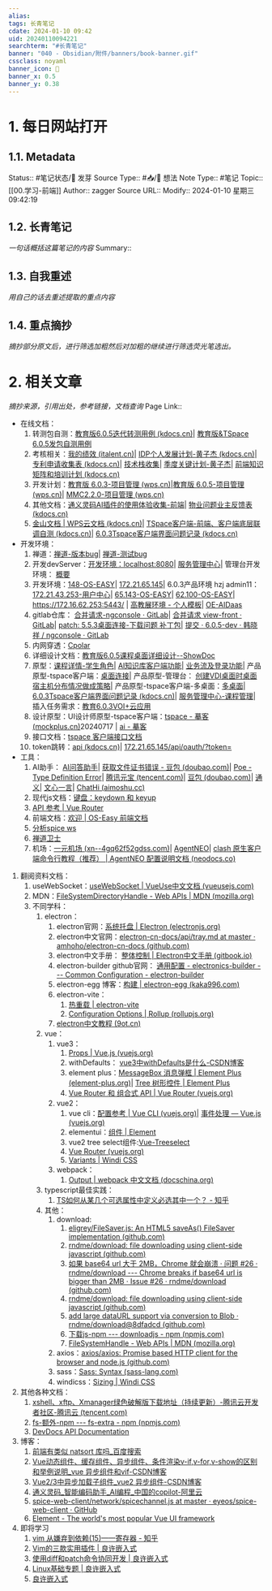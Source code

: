 ```yaml
---
alias:
tags: 长青笔记
cdate: 2024-01-10 09:42
uid: 20240110094221
searchterm: "#长青笔记"
banner: "040 - Obsidian/附件/banners/book-banner.gif"
cssclass: noyaml
banner_icon: 💌
banner_x: 0.5
banner_y: 0.38
---
```


# 1. 每日网站打开

## 1.1. Metadata

Status:: #笔记状态/🌱 发芽
Source Type:: #📥/💭 想法 
Note Type:: #笔记
Topic:: [[00.学习-前端]]
Author:: zagger
Source URL::
Modify:: 2024-01-10 星期三 09:42:19

## 1.2. 长青笔记

_一句话概括这篇笔记的内容_
Summary::

## 1.3. 自我重述

_用自己的话去重述提取的重点内容_

## 1.4. 重点摘抄

_摘抄部分原文后，进行筛选加粗然后对加粗的继续进行筛选荧光笔选出。_

# 2. 相关文章

_摘抄来源，引用出处，参考链接，文档查询_
Page Link::
- 在线文档：
	1. 转测包自测：[教育版6.0.5迭代转测用例 (kdocs.cn)](https://www.kdocs.cn/l/cp60g31a8g51)| [教育版&TSpace 6.0.5发包自测用例](https://www.kdocs.cn/l/cnuKyoxybexA)
	2. 考核相关：[我的绩效 (italent.cn)](https://www.italent.cn/portal/convoy/performanceCloud?quark_s=bf24aec64ff6976f0011856589560a072c456e60b2b4920e16ecf25079a0a73b&_qsrcapp=Italent&_qrt=html&_userSpecialType=1&xpuid=600458213&_pageId=Vo6IsR&_pageType=cloud&_restoreHref=https%3A%2F%2Fcloud.italent.cn%2FperformanceCloud%2F%23%2FbasePage%3FpageType%3DPerformanceDetailPage%26assessmentId%3De97bf122-5e6b-4ed3-b3b2-e71d9dadbf63%26workflowStepId%3D2f5e68cf-6772-4c96-8727-c797df6eaf6d%26fromType%3D4%26sourceType%3DmyAssessmentList%26stepType%3D2%26todoTypeId%3Da5c29efc-5e95-4fbc-a104-1150de6b13f0%26activityManagerId%3D80af0ee7-7a58-4499-98b3-7455c711854d%26shadow_context%3D%257BappModel%253A%2522italent%2522%252Cuppid%253A%25222%2522%257D&_menuId=e9ee7c1b-22bb-4c23-bfe9-a85c7abeaeb0&_menuRootId=9027d6ad-d015-4c62-83d8-3fddb015b59d&_pageTitle=%E6%88%91%E7%9A%84%E7%BB%A9%E6%95%88#/basePage?pageType=PerformanceDetailPage&assessmentId=e97bf122-5e6b-4ed3-b3b2-e71d9dadbf63&workflowStepId=2f5e68cf-6772-4c96-8727-c797df6eaf6d&fromType=4&sourceType=myAssessmentList&stepType=2&todoTypeId=a5c29efc-5e95-4fbc-a104-1150de6b13f0&activityManagerId=80af0ee7-7a58-4499-98b3-7455c711854d&shadow_context=%7BappModel%3A%22italent%22%2Cuppid%3A%222%22%7D&quark_s=fb0dba4700d72990988fb337c21f25a6eab47245dd1548aa306bbec3b92716b5)| [IDP个人发展计划-黄子杰 (kdocs.cn)](https://www.kdocs.cn/l/cefDVcofJSyp)| [专利申请收集表 (kdocs.cn)](https://www.kdocs.cn/l/cfoTDtnPQmeC)| [技术栈收集](https://www.kdocs.cn/l/cuEbiKZ0HLVS)| [季度关键计划-黄子杰](https://www.kdocs.cn/l/cdqH7xWDH9ah)| [前端知识矩阵和培训计划 (kdocs.cn)](https://www.kdocs.cn/l/cma7BWcmSfGk)
	3. 开发计划：[教育版 6.0.3-项目管理 (wps.cn)](https://pm.wps.cn/?vcl_cli=st&group_id=1769798260#/project/1712625117321129)|[教育版 6.0.5-项目管理 (wps.cn)](https://pm.wps.cn/#/project/1722244175513828?viewId=1722244175545118)| [MMC2.2.0-项目管理 (wps.cn)](https://pm.wps.cn/#/project/1723097202975898)
	4. 其他文档：[通义灵码AI插件的使用体验收集-前端](https://www.kdocs.cn/l/cd3qM5mG2S2W?from=docs&source=docsWeb&R=L1MvNg==)| [物业问题业主反馈表 (kdocs.cn)](https://www.kdocs.cn/l/cj2Sigl0f6kz?from=docs&reqtype=kdocs&startTime=1725332149076&R=L1MvNA==)
	5. [金山文档 | WPS云文档 (kdocs.cn)](https://www.kdocs.cn/latest)| [TSpace客户端-前端、客户端底层联调自测 (kdocs.cn)](https://www.kdocs.cn/l/coQwEDDnRC0L?from=docs&reqtype=kdocs&startTime=1718930883414)| [6.0.3Tspace客户端界面问题记录 (kdocs.cn)](https://www.kdocs.cn/l/cs5VdKkNr2td)
- 开发环境：
	1. 禅道：[禅道-版本bug](http://172.16.203.14:2980/build-view-6651.html?tid=ytewirxo)| [禅道-测试bug](http://172.16.203.14:2980/bug-browse-7-0-resolvedbyme.html?tid=4pc51mtc)
	2. 开发devServer：[开发环境：localhost:8080](http://localhost:8080/view-front/#/gateway/mydesktop)| [服务管理中心](http://localhost:8080/v/#/serve/desktop/releaseDesktop)| 管理台开发环境： [概要](http://localhost:8080/#/summary)
	3. 开发环境：[148-OS-EASY](https://172.21.65.148/#/login)| [172.21.65.145](https://172.21.65.145/view-front/#/gateway/home)| 6.0.3产品环境 hzj admin11：[172.21.43.253-用户中心](https://172.21.43.253/v/#/gateway/appointments)| [65.143-OS-EASY](https://172.16.65.143/#/login?next=%2Ftemplate%2Fteach)| [62.100-OS-EASY](https://172.16.62.100/#/login?next=%2Fhelp%2Fabout)|  https://172.16.62.253:5443/ | [高教展环境 - 个人模板](https://172.16.25.200/#/template/personal)| [OE-AIDaas](http://172.16.201.45:90/#/login?redirect=/main/knowledge)
	4. gitlab仓库： [合并请求-ngconsole · GitLab](http://172.16.203.254/hanxiaoxiang/ngconsole/-/merge_requests)| [合并请求 view-front · GitLab](http://172.16.203.254/huangzijie/view-front/-/merge_requests)| [patch: 5.5.3桌面连接-下载问题 补丁包](http://172.16.203.254/hanxiaoxiang/ngconsole/-/commit/b01e2298a3212de372cadc73057af1017f46f83a)| [提交 · 6.0.5-dev · 韩晓祥 / ngconsole · GitLab](http://172.16.203.254/hanxiaoxiang/ngconsole/-/commits/6.0.5-dev)
	5. 内网穿透：[Cpolar](http://localhost:9200/#/login?redirect=%2Ftunnels%2Flist)
	6. 详细设计文档：[教育版6.0.5课程桌面详细设计--ShowDoc](http://192.168.0.161:4999/web/#/3/5016)
	7. 原型：[课程详情-学生角色](http://172.16.203.30:8005/TSpace&%E6%95%99%E8%82%B2%E6%A1%8C%E9%9D%A2%E4%BA%91%E7%B3%BB%E5%88%976.0.5/YCY/#id=9a0b5z&p=%E8%AF%BE%E7%A8%8B%E8%AF%A6%E6%83%85-%E5%AD%A6%E7%94%9F%E8%A7%92%E8%89%B2&hi=1&g=1)| [AI知识库客户端功能](http://172.16.203.30:8005/AI%E7%9F%A5%E8%AF%86%E5%BA%93/ai%E7%9F%A5%E8%AF%86%E5%BA%93%E5%AE%A2%E6%88%B7%E7%AB%AF/#id=tkay7j&p=ai%E7%9F%A5%E8%AF%86%E5%BA%93%E5%AE%A2%E6%88%B7%E7%AB%AF%E5%8A%9F%E8%83%BD&g=1)| [业务流及登录功能](http://172.16.203.30:8005/AI%E7%9F%A5%E8%AF%86%E5%BA%93/ai%E7%9F%A5%E8%AF%86%E5%BA%93%E6%95%99%E5%B8%88%E4%BE%A7/#id=j5ic35&p=%E4%B8%9A%E5%8A%A1%E6%B5%81%E5%8F%8A%E7%99%BB%E5%BD%95%E5%8A%9F%E8%83%BD&g=1)| 产品原型-tspace客户端：[桌面连接](http://172.16.203.30:8005/%E6%95%99%E8%82%B2%E6%A1%8C%E9%9D%A2%E4%BA%91%E7%B3%BB%E5%88%976.0.3/TSpace%E5%AE%A2%E6%88%B7%E7%AB%AF/#id=jal676&p=%E6%A1%8C%E9%9D%A2%E8%BF%9E%E6%8E%A5_1&g=1)| 产品原型-管理台： [创建VDI桌面时桌面宿主机分布情况做成策略](http://172.16.203.30:8005/%E6%95%99%E8%82%B2%E6%A1%8C%E9%9D%A2%E4%BA%91%E7%B3%BB%E5%88%976.0.3/YD/start.html#id=fz6qb0&p=%E5%88%9B%E5%BB%BAvdi%E6%A1%8C%E9%9D%A2%E6%97%B6%E6%A1%8C%E9%9D%A2%E5%AE%BF%E4%B8%BB%E6%9C%BA%E5%88%86%E5%B8%83%E6%83%85%E5%86%B5%E5%81%9A%E6%88%90%E7%AD%96%E7%95%A5&g=1)| 产品原型-tspace客户端-多桌面：[多桌面](http://172.16.203.30:8005/%E6%95%99%E8%82%B2%E6%A1%8C%E9%9D%A2%E4%BA%91%E7%B3%BB%E5%88%976.0.3/TSpace%E5%AE%A2%E6%88%B7%E7%AB%AF/#id=uqp60u&p=%E5%A4%9A%E6%A1%8C%E9%9D%A2&g=1)| [6.0.3Tspace客户端界面问题记录 (kdocs.cn)](https://www.kdocs.cn/l/cs5VdKkNr2td)| [服务管理中心-课程管理](http://172.16.203.30:8005/TSpace&%E6%95%99%E8%82%B2%E6%A1%8C%E9%9D%A2%E4%BA%91%E7%B3%BB%E5%88%976.0.5/YCY/#id=mufixd&p=%E6%9C%8D%E5%8A%A1%E7%AE%A1%E7%90%86%E4%B8%AD%E5%BF%83-%E8%AF%BE%E7%A8%8B%E7%AE%A1%E7%90%86&g=1)| 插入任务需求：[教育6.0.3VOI+云应用](http://172.16.203.30:8005/%E6%95%99%E8%82%B2%E6%A1%8C%E9%9D%A2%E4%BA%91%E7%B3%BB%E5%88%976.0.3/VOI%E7%BB%93%E5%90%88%E4%BA%91%E5%BA%94%E7%94%A8/start.html#id=cc3hyy&p=%E6%95%99%E8%82%B26_0_3voi_%E4%BA%91%E5%BA%94%E7%94%A8)
	8. 设计原型：UI设计师原型-tspace客户端：[tspace - 摹客 (mockplus.cn)](https://app.mockplus.cn/app/hMSsCezHNdF/develop/design/unX_jm7aib)20240717 | [ai - 摹客](https://app.mockplus.cn/app/hMSsCezHNdF/develop/design/4yhQjSowt)
	9. 接口文档：[tspace 客户端接口文档](http://192.168.0.161:4999/web/#/p/bc9c7ef7dedba6c2570857cae614cc7e)
	10. token跳转：[api (kdocs.cn)](https://www.kdocs.cn/l/cohUGq1rP8fR?f=301)| [172.21.65.145/api/oauth/?token=](https://172.21.65.145/api/oauth/?token=eyJhbGciOiJIUzI1NiIsInR5cCI6IkpXVCJ9.eyJ1c2VyX2lkIjozLCJleHAiOjE3MTkzMDM3ODN9.gREvcYcAJGladlPjsntmm0ziZNDunnKThFPfegX7vcQ&location=https://172.21.65.145:443/v/#/gateway/personal)
- 工具：
	1. AI助手： [AI问答助手](https://poe.com/chat/1xnvodloyqni0xse6z2)| [获取文件证书错误 - 豆包 (doubao.com)](https://www.doubao.com/chat/125244209714434)| [Poe -Type Definition Error](https://poe.com/chat/2am17v35iq6kl2yxe6s)| [腾讯元宝 (tencent.com)](https://yuanbao.tencent.com/chat/naQivTmsDa)| [豆包 (doubao.com)](https://www.doubao.com/chat/76098657997570)| [通义](https://tongyi.aliyun.com/qianwen/?spm=5176.28326591.0.0.40f76ee1zBYunq&sessionId=a708ad0363fc485bb0ad7f52dc58dd91)| [文心一言](https://yiyan.baidu.com/)| [ChatHi (aimoshu.cc)](https://chat.aimoshu.cc/?type=1&token=G0bIjjokHh4Tk6B7SL3EkKtys8aRxHPc@Z9Pkb4rJbEFBggNX3ZK1oMEayxDiwoe3&bd_vid=7602131967207937914#/preset)
	3. 现代js文档：[键盘：keydown 和 keyup](https://zh.javascript.info/keyboard-events)
	4. [API 参考 | Vue Router](https://v3.router.vuejs.org/zh/api/#router-getroutes)
	5. 前端文档：[欢迎 | OS-Easy 前端文档](http://192.168.0.161/fedoc/)
	6. [分析spice ws](https://172.19.21.196:8443/)
	7. [禅道卫士](http://192.168.0.161:8090/)
	8. 机场：[一元机场 (xn--4gq62f52gdss.com)](https://xn--4gq62f52gdss.com/#/login)| [AgentNEO](https://agentneo.tech/dashboard)| [clash 原生客户端命令行教程（推荐） | AgentNEO 配置说明文档 (neodocs.co)](https://www.neodocs.co/others/clash-yuan-sheng-ke-hu-duan-ming-ling-hang-jiao-cheng-tui-jian)
1. 翻阅资料文档：
	1. useWebSocket：[useWebSocket | VueUse中文文档 (vueusejs.com)](https://www.vueusejs.com/core/useWebSocket/#type-declarations)
	2. MDN：[FileSystemDirectoryHandle - Web APIs | MDN (mozilla.org)](https://developer.mozilla.org/en-US/docs/Web/API/FileSystemDirectoryHandle)
	3. 不同学科：
		1. electron：
			1. electron官网：[系统托盘 | Electron (electronjs.org)](https://www.electronjs.org/zh/docs/latest/api/tray#traydisplayballoonoptions-windows)
			2. electron中文官网：[electron-cn-docs/api/tray.md at master · amhoho/electron-cn-docs (github.com)](https://github.com/amhoho/electron-cn-docs/blob/master/api/tray.md)
			3. electron中文手册： [整体控制 | Electron中文手册 (gitbook.io)](https://yuzhigang5460.gitbook.io/electron/api/api-jie-kou-zhi-zhu-jin-cheng-jie-kou/app)
			4. electron-builder github官网： [通用配置 - electronics-builder --- Common Configuration - electron-builder](https://www.electron.build/configuration/configuration)
			5. electron-egg 博客：[构建 | electron-egg (kaka996.com)](https://www.kaka996.com/pages/95a09b/#%E7%AC%AC%E5%9B%9B%E6%AD%A5-%E6%89%BE%E5%88%B0%E7%A8%8B%E5%BA%8F)
			6. electron-vite：
				1. [热重载 | electron-vite](https://cn.electron-vite.org/guide/hot-reloading)
				2. [Configuration Options | Rollup (rollupjs.org)](https://rollupjs.org/configuration-options/#watch)
			7. [electron中文教程 (9ot.cn)](https://9ot.cn:3/public/book/Electron/electron%E4%B8%AD%E6%96%87%E6%95%99%E7%A8%8B.pdf)
		2. vue：
			1. vue3：
				1. [Props | Vue.js (vuejs.org)](https://cn.vuejs.org/guide/components/props.html)
				2. withDefaults： [vue3中withDefaults是什么-CSDN博客](https://blog.csdn.net/kuang_nu/article/details/133079401)
				3. element plus：[MessageBox 消息弹框 | Element Plus (element-plus.org)](https://element-plus.org/zh-CN/component/message-box.html#api)| [Tree 树形控件 | Element Plus](https://element-plus.org/zh-CN/component/tree.html#props)
				4. [Vue Router 和 组合式 API | Vue Router (vuejs.org)](https://router.vuejs.org/zh/guide/advanced/composition-api.html)
			2. vue2：
				1. vue cli：[配置参考 | Vue CLI (vuejs.org)](https://cli.vuejs.org/zh/config/)| [事件处理 — Vue.js (vuejs.org)](https://v2.cn.vuejs.org/v2/guide/events.html)
				2. elementui：[组件 | Element](https://element.eleme.cn/#/zh-CN/component/input)
				3. vue2 tree select组件:[Vue-Treeselect](https://vue-treeselect.js.org/#more-features)
				4. [Vue Router (vuejs.org)](https://v3.router.vuejs.org/zh/)
				5. [Variants | Windi CSS](https://windicss.org/utilities/general/variants.html)
			3. webpack：
				1. [Output | webpack 中文文档 (docschina.org)](https://webpack.docschina.org/configuration/output/#outputfilename)
		3. typescript最佳实践：
			1. [TS如何从某几个可选属性中定义必选其中一个？ - 知乎](https://www.zhihu.com/question/520705103#:~:text=RequireTupleOne%3CV%2C%20%5B%27a%27%2C%20%27b%27%2C%20%27c%27%5D%3E%20%3D%20RequireKey%3CV%2C%20%27a%27%3E%20%7C,%27c%27%3E%20%E7%84%B6%E5%90%8E%E5%86%8D%E7%BB%93%E5%90%88%E8%81%94%E5%90%88%E7%B1%BB%E5%9E%8B%E8%BD%AC%E5%85%83%E7%A5%96%E5%B0%B1%E5%8F%AF%E4%BB%A5%20const%20value%3A%20RequireAllOne%3CV%3E%20%3D%20%7B%7D%20%E5%BF%85%E9%80%89%E5%85%B6%E4%B8%AD%E4%B8%80%E4%B8%AA)
		4. 其他：
			1. download:
				1. [eligrey/FileSaver.js: An HTML5 saveAs() FileSaver implementation (github.com)](https://github.com/eligrey/FileSaver.js)
				2. [rndme/download: file downloading using client-side javascript (github.com)](https://github.com/rndme/download)
				3. [如果 base64 url​​ 大于 2MB，Chrome 就会崩溃 · 问题 #26 · rndme/download --- Chrome breaks if base64 url is bigger than 2MB · Issue #26 · rndme/download (github.com)](https://github.com/rndme/download/issues/26)
				4. [rndme/download: file downloading using client-side javascript (github.com)](https://github.com/rndme/download)
				5. [add large dataURL support via conversion to Blob · rndme/download@8dfadcd (github.com)](https://github.com/rndme/download/commit/8dfadcddb0f9091c8a7f2983a392be168613154b)
				6. [下载js-npm --- downloadjs - npm (npmjs.com)](https://www.npmjs.com/package/downloadjs)
				7. [FileSystemHandle - Web APIs | MDN (mozilla.org)](https://developer.mozilla.org/en-US/docs/Web/API/FileSystemHandle)
			2. axios：[axios/axios: Promise based HTTP client for the browser and node.js (github.com)](https://github.com/axios/axios#request-config)
			3. sass：[Sass: Syntax (sass-lang.com)](https://sass-lang.com/documentation/syntax/)
			4. windicss：[Sizing | Windi CSS](https://windicss.org/utilities/layout/sizing.html#max-height)
2. 其他各种文档：
	1. [xshell、xftp、Xmanager绿色破解版下载地址（持续更新）-腾讯云开发者社区-腾讯云 (tencent.com)](https://cloud.tencent.com/developer/article/2359857)
	2. [fs-额外-npm --- fs-extra - npm (npmjs.com)](https://www.npmjs.com/package/fs-extra)
	3. [DevDocs API Documentation](https://devdocs.io/#url)
3. 博客：
	1. [前端有类似 natsort 库吗\_百度搜索](https://www.baidu.com/s?ie=utf-8&f=8&rsv_bp=1&rsv_idx=2&ch=&tn=baiduhome_pg&bar=&wd=%E5%89%8D%E7%AB%AF%E6%9C%89%E7%B1%BB%E4%BC%BC+natsort+%E5%BA%93%E5%90%97&oq=SortableJS&rsv_pq=d93392db004d0425&rsv_t=48284AIuhk%2BnXPix4Tq88XFQz9wr%2Bhf%2BrsL71JLDbDkzWHFYvPZgYQWmeDtJbISTgf8c&rqlang=cn&rsv_enter=1&rsv_btype=t&rsv_dl=tb&inputT=7534)
	2. [Vue动态组件、缓存组件、异步组件、条件渲染v-if,v-for,v-show的区别和举例说明\_vue 异步组件和vif-CSDN博客](https://blog.csdn.net/weixin_56542608/article/details/134964554)
	3. [Vue2/3中异步加载子组件\_vue2 异步组件-CSDN博客](https://blog.csdn.net/qq_41996454/article/details/130079024)
	4. [通义灵码\_智能编码助手\_AI编程\_中国的copilot-阿里云](https://tongyi.aliyun.com/lingma)
	5. [spice-web-client/network/spicechannel.js at master · eyeos/spice-web-client · GitHub](https://github.com/eyeos/spice-web-client/blob/master/network/spicechannel.js)
	6. [Element - The world's most popular Vue UI framework](https://element.eleme.cn/#/zh-CN/component/tabs)
4. 即将学习
	  1. [vim 从嫌弃到依赖(15)——寄存器 - 知乎](https://zhuanlan.zhihu.com/p/523486683)
	  2. [Vim的三款实用插件 | 良许嵌入式](https://www.lxlinux.net/e/linux/3-useful-vim-plugins.html#_1-%E6%8B%AC%E5%8F%B7%E8%87%AA%E5%8A%A8%E8%A1%A5%E5%85%A8%E6%8F%92%E4%BB%B6)
	  3. [使用diff和patch命令协同开发 | 良许嵌入式](https://www.lxlinux.net/e/linux/linux-diff-patch.html#%E4%BD%BF%E7%94%A8diff%E5%91%BD%E4%BB%A4%E5%88%9B%E5%BB%BA%E5%B7%AE%E5%BC%82)
	  4. [Linux基础专题 | 良许嵌入式](https://www.lxlinux.net/e/linux/main.html)
	  5. [良许嵌入式](https://www.lxlinux.net/e/)